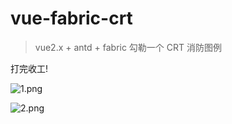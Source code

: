 # vue-fabric-crt

> vue2.x + antd + fabric 勾勒一个 CRT 消防图例

打完收工!

![1.png](https://ae01.alicdn.com/kf/H028abef21bee405cab1e697bf83753d3r.png)

![2.png](https://ae03.alicdn.com/kf/H3361d01b6d8c4ddaa9ce3511b16ff85aX.png)